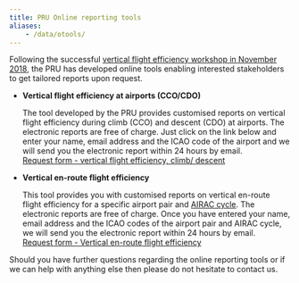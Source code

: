 ```yaml
---
title: PRU Online reporting tools
aliases:
    - /data/otools/
---
```


<style>
img + em {
text-align: center;
}

img + em:before {
content: ' ';
display: block;
}
</style>


<style>
  i.fa.pru {color: #337ab7;}
</style>

<style>
table, th, td {
  border: 0px;
  border-collapse: collapse;
}
th, td {
  padding: 10px;
}
</style>


Following the successful [vertical flight efficiency workshop in November 2018][vfews],
the PRU has developed online tools enabling interested stakeholders to get tailored
reports upon request.

* **Vertical flight efficiency at airports (CCO/CDO)**
    
    The tool developed by the PRU provides customised reports on vertical flight efficiency
    during climb (CCO) and descent (CDO) at airports.
    The electronic reports are free of charge.
    Just click on the link below and enter your name, email address and the ICAO code
    of the airport and we will send you the electronic report within 24 hours by email.<br>
    [Request form - vertical flight efficiency, climb/ descent](https://docs.google.com/forms/d/1DpbdlNX_DOEAp4vMdAM5L6vrrC4U5MIW9DDGEZmaTo4/viewform?edit_requested=true)


* **Vertical en-route flight efficiency**

    This tool provides you with customised reports on vertical en-route flight efficiency for a specific airport pair and
    [AIRAC cycle](https://www.nm.eurocontrol.int/RAD/common/airac_dates.html).
    The electronic reports are free of charge. Once you have entered your name,
    email address and the ICAO codes of the airport pair and AIRAC cycle,
    we will send you the electronic report within 24 hours by email.<br>
    [Request form - Vertical en-route flight efficiency](https://docs.google.com/forms/d/e/1FAIpQLSchVvk9i76lC0DP1g3nc5MWeFueavX-0f2PR4odAVftlj8fLw/viewform?edit_requested=true) 


Should you have further questions regarding the online reporting tools or if we can help with anything
else then please do not hesitate to contact us.


[vfews]: https://www.eurocontrol.int/events/vertical-flight-efficiency-workshop "Vertical Flight Efficiency workshop, Nov 2018"
